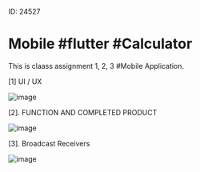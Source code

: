 ID: 24527
# Mobile  #flutter  #Calculator
This is claass assignment 1, 2, 3 #Mobile Application.

[1] UI / UX

![image](https://github.com/Deodate/mobile/assets/13644752/1de95f6b-f553-4720-a0b0-e612d54e0b9d)

[2]. FUNCTION AND COMPLETED PRODUCT 

![image](https://github.com/Deodate/mobile/assets/13644752/5887350c-9caf-4f79-bab5-e23188bfa8d5)

[3]. Broadcast Receivers

![image](https://github.com/Deodate/mobile/assets/13644752/159328d4-75fa-4274-8869-f255902f965c)




